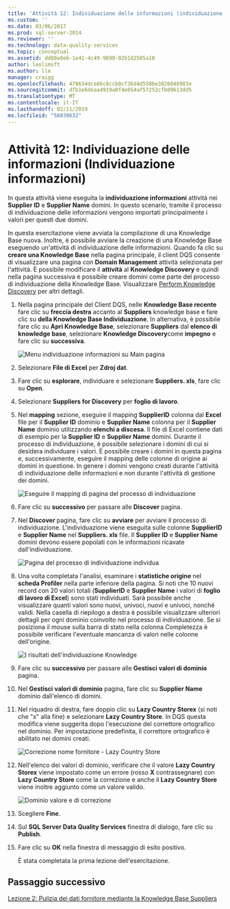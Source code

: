 ```yaml
---
title: 'Attività 12: Individuazione delle informazioni (individuazione informazioni) | Microsoft Docs'
ms.custom: ''
ms.date: 03/06/2017
ms.prod: sql-server-2014
ms.reviewer: ''
ms.technology: data-quality-services
ms.topic: conceptual
ms.assetid: dd80a8e6-1e41-4c49-9898-02b1d2505a10
author: leolimsft
ms.author: lle
manager: craigg
ms.openlocfilehash: 478634dce86c8ccb0cf36d4d558be3826048983e
ms.sourcegitcommit: dfb1e6deaa4919a0f4e654af57252cfb09613dd5
ms.translationtype: MT
ms.contentlocale: it-IT
ms.lasthandoff: 02/11/2019
ms.locfileid: "56039632"
---
```

# <a name="task-12-discovering-knowledge-knowledge-discovery"></a>Attività 12: Individuazione delle informazioni (Individuazione informazioni)
  In questa attività viene eseguita la **individuazione informazioni** attività nei **Supplier ID** e **Supplier Name** domini. In questo scenario, tramite il processo di individuazione delle informazioni vengono importati principalmente i valori per questi due domini.  
  
 In questa esercitazione viene avviata la compilazione di una Knowledge Base nuova. Inoltre, è possibile avviare la creazione di una Knowledge Base eseguendo un'attività di individuazione delle informazioni. Quando fa clic su **creare una Knowledge Base** nella pagina principale, il client DQS consente di visualizzare una pagina con **Domain Management** attività selezionata per l'attività. È possibile modificare il **attività** al **Knowledge Discovery** e quindi nella pagina successiva è possibile creare domini come parte del processo di individuazione della Knowledge Base. Visualizzare [Perform Knowledge Discovery](https://msdn.microsoft.com/library/hh510398.aspx) per altri dettagli.  
  
1.  Nella pagina principale del Client DQS, nelle **Knowledge Base recente** fare clic su **freccia destra** accanto al **Suppliers** knowledge base e fare clic su **della Knowledge Base Individuazione**. In alternativa, è possibile fare clic su **Apri Knowledge Base**, selezionare **Suppliers** dal **elenco di knowledge base**, selezionare **Knowledge Discovery**come **impegno** e fare clic su **successiva**.  
  
     ![Menu individuazione informazioni su Main pagina](../../2014/tutorials/media/et-discoveringknowledge-01.jpg "Menu individuazione informazioni su Main pagina")  
  
2.  Selezionare **File di Excel** per **Zdroj dat**.  
  
3.  Fare clic su **esplorare**, individuare e selezionare **Suppliers. xls**, fare clic su **Open**.  
  
4.  Selezionare **Suppliers for Discovery** per **foglio di lavoro**.  
  
5.  Nel **mapping** sezione, eseguire il mapping **SupplierID** colonna dal **Excel** file per il **Supplier ID** dominio e  **Supplier Name** colonna per il **Supplier Name** dominio utilizzando **elenchi a discesa**. Il file di Excel contiene dati di esempio per la **Supplier ID** e **Supplier Name** domini. Durante il processo di individuazione, è possibile selezionare i domini di cui si desidera individuare i valori. È possibile creare i domini in questa pagina e, successivamente, eseguire il mapping delle colonne di origine ai domini in questione. In genere i domini vengono creati durante l'attività di individuazione delle informazioni e non durante l'attività di gestione dei domini.  
  
     ![Eseguire il mapping di pagina del processo di individuazione](../../2014/tutorials/media/et-discoveringknowledge-02.jpg "eseguire il mapping di pagina del processo di individuazione")  
  
6.  Fare clic su **successivo** per passare alle **Discover** pagina.  
  
7.  Nel **Discover** pagina, fare clic su **avviare** per avviare il processo di individuazione. L'individuazione viene eseguita sulle colonne **SupplierID** e **Supplier Name** nel **Suppliers. xls** file. Il **Supplier ID** e **Supplier Name** domini devono essere popolati con le informazioni ricavate dall'individuazione.  
  
     ![Pagina del processo di individuazione individua](../../2014/tutorials/media/et-discoveringknowledge-03.jpg "pagina del processo di individuazione individua")  
  
8.  Una volta completata l'analisi, esaminare i **statistiche origine** nel **scheda Profiler** nella parte inferiore della pagina. Si noti che 10 nuovi record con 20 valori totali (**SupplierID** e **Supplier Name** i valori di **foglio di lavoro di Excel**) sono stati individuati. Sarà possibile anche visualizzare quanti valori sono nuovi, univoci, nuovi e univoci, nonché validi. Nella casella di riepilogo a destra è possibile visualizzare ulteriori dettagli per ogni dominio coinvolto nel processo di individuazione. Se si posiziona il mouse sulla barra di stato nella colonna Completezza è possibile verificare l'eventuale mancanza di valori nelle colonne dell'origine.  
  
     ![I risultati dell'individuazione Knowledge](../../2014/tutorials/media/et-discoveringknowledge-04.jpg "i risultati dell'individuazione della Knowledge Base")  
  
9. Fare clic su **successivo** per passare alle **Gestisci valori di dominio** pagina.  
  
10. Nel **Gestisci valori di dominio** pagina, fare clic su **Supplier Name** dominio dall'elenco di domini.  
  
11. Nel riquadro di destra, fare doppio clic su **Lazy Country Storex** (si noti che "x" alla fine) e selezionare **Lazy Country Store**. In DQS questa modifica viene suggerita dopo l'esecuzione del correttore ortografico nel dominio. Per impostazione predefinita, il correttore ortografico è abilitato nei domini creati.  
  
     ![Correzione nome fornitore - Lazy Country Store](../../2014/tutorials/media/et-discoveringknowledge-05.jpg "correzione nome fornitore - Lazy Country Store")  
  
12. Nell'elenco dei valori di dominio, verificare che il valore **Lazy Country Storex** viene impostato come un errore (rosso **X** contrassegnare) con **Lazy Country Store** come la correzione e anche il **Lazy Country Store** viene inoltre aggiunto come un valore valido.  
  
     ![Dominio valore e di correzione](../../2014/tutorials/media/et-discoveringknowledge-06.jpg "dominio valore e di correzione")  
  
13. Scegliere **Fine**.  
  
14. Sul **SQL Server Data Quality Services** finestra di dialogo, fare clic su **Publish**.  
  
15. Fare clic su **OK** nella finestra di messaggio di esito positivo.  
  
     È stata completata la prima lezione dell'esercitazione.  
  
## <a name="next-step"></a>Passaggio successivo  
 [Lezione 2: Pulizia dei dati fornitore mediante la Knowledge Base Suppliers](../../2014/tutorials/lesson-2-cleansing-supplier-data-using-the-suppliers-knowledge-base.md)  
  
  
